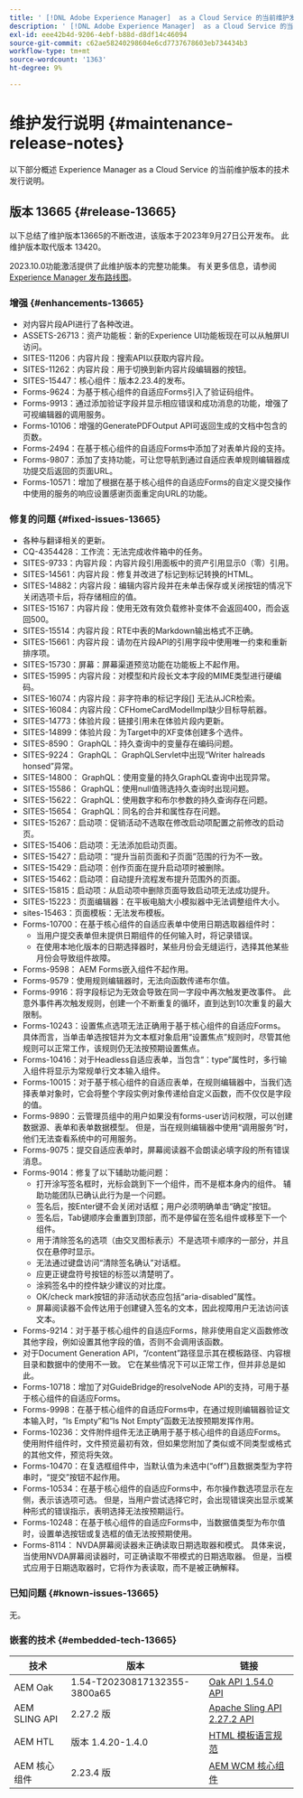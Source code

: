 ```yaml
---
title: ' [!DNL Adobe Experience Manager]  as a Cloud Service 的当前维护发行说明。'
description: ' [!DNL Adobe Experience Manager]  as a Cloud Service 的当前维护发行说明。'
exl-id: eee42b4d-9206-4ebf-b88d-d8df14c46094
source-git-commit: c62ae58240298604e6cd7737678603eb734434b3
workflow-type: tm+mt
source-wordcount: '1363'
ht-degree: 9%

---
```


# 维护发行说明 {#maintenance-release-notes}

以下部分概述 Experience Manager as a Cloud Service 的当前维护版本的技术发行说明。

## 版本 13665 {#release-13665}

以下总结了维护版本13665的不断改进，该版本于2023年9月27日公开发布。 此维护版本取代版本 13420。

2023.10.0功能激活提供了此维护版本的完整功能集。 有关更多信息，请参阅[ Experience Manager 发布路线图](https://experienceleague.adobe.com/docs/experience-manager-release-information/aem-release-updates/update-releases-roadmap.html)。

### 增强 {#enhancements-13665}

* 对内容片段API进行了各种改进。
* ASSETS-26713：资产功能板：新的Experience UI功能板现在可以从触屏UI访问。
* SITES-11206：内容片段：搜索API以获取内容片段。
* SITES-11262：内容片段：用于切换到新内容片段编辑器的按钮。
* SITES-15447：核心组件：版本2.23.4的发布。
* Forms-9624：为基于核心组件的自适应Forms引入了验证码组件。
* Forms-9913：通过添加验证字段并显示相应错误和成功消息的功能，增强了可视编辑器的调用服务。
* Forms-10106：增强的GeneratePDFOutput API可返回生成的文档中包含的页数。
* Forms-2494：在基于核心组件的自适应Forms中添加了对表单片段的支持。
* Forms-9807：添加了支持功能，可让您导航到通过自适应表单规则编辑器成功提交后返回的页面URL。
* Forms-10571：增加了根据在基于核心组件的自适应Forms的自定义提交操作中使用的服务的响应设置感谢页面重定向URL的功能。

### 修复的问题 {#fixed-issues-13665}

* 各种与翻译相关的更新。
* CQ-4354428：工作流：无法完成收件箱中的任务。
* SITES-9733：内容片段：内容片段引用面板中的资产引用显示0（零）引用。
* SITES-14561：内容片段：修复并改进了标记到标记转换的HTML。
* SITES-14882：内容片段：编辑内容片段并在未单击保存或关闭按钮的情况下关闭选项卡后，将存储相应的值。
* SITES-15167：内容片段：使用无效有效负载修补变体不会返回400，而会返回500。
* SITES-15514：内容片段：RTE中表的Markdown输出格式不正确。
* SITES-15661：内容片段：请勿在片段API的引用字段中使用唯一约束和重新排序项。
* SITES-15730：屏幕：屏幕渠道预览功能在功能板上不起作用。
* SITES-15995：内容片段：对模型和片段长文本字段的MIME类型进行硬编码。
* SITES-16074：内容片段：非字符串的标记字段[] 无法从JCR检索。
* SITES-16084：内容片段：CFHomeCardModelImpl缺少目标导航器。
* SITES-14773：体验片段：链接引用未在体验片段内更新。
* SITES-14899：体验片段：为Target中的XF变体创建多个选件。
* SITES-8590： GraphQL：持久查询中的变量存在编码问题。
* SITES-9224： GraphQL： GraphQLServlet中出现“Writer halreads honsed”异常。
* SITES-14800： GraphQL：使用变量的持久GraphQL查询中出现异常。
* SITES-15586： GraphQL：使用null值筛选持久查询时出现问题。
* SITES-15622： GraphQL：使用数字和布尔参数的持久查询存在问题。
* SITES-15654： GraphQL：同名的合并和属性存在问题。
* SITES-15267：启动项：促销活动不选取在修改启动项配置之前修改的启动页。
* SITES-15406：启动项：无法添加启动页面。
* SITES-15427：启动项：“提升当前页面和子页面”范围的行为不一致。
* SITES-15429：启动项：创作页面在提升启动项时被删除。
* SITES-15462：启动项：自动提升流程发布提升范围外的页面。
* SITES-15815：启动项：从启动项中删除页面导致启动项无法成功提升。
* SITES-15223：页面编辑器：在平板电脑大小模拟器中无法调整组件大小。
* sites-15463：页面模板：无法发布模板。
* Forms-10700：在基于核心组件的自适应表单中使用日期选取器组件时：
   * 当用户提交表单但未提供日期组件的任何输入时，将记录错误。
   * 在使用本地化版本的日期选择器时，某些月份会无缝运行，选择其他某些月份会导致组件故障。
* Forms-9598： AEM Forms嵌入组件不起作用。
* Forms-9579：使用规则编辑器时，无法向函数传递布尔值。
* Forms-9916：将字段标记为无效会导致在同一字段中再次触发更改事件。 此意外事件再次触发规则，创建一个不断重复的循环，直到达到10次重复的最大限制。
* Forms-10243：设置焦点选项无法正确用于基于核心组件的自适应Forms。 具体而言，当单击单选按钮并为文本框对象启用“设置焦点”规则时，尽管其他规则可以正常工作，该规则仍无法按预期设置焦点。
* Forms-10416：对于Headless自适应表单，当包含“：type”属性时，多行输入组件将显示为常规单行文本输入组件。
* Forms-10015：对于基于核心组件的自适应表单，在规则编辑器中，当我们选择表单对象时，它会将整个字段实例对象传递给自定义函数，而不仅仅是字段的值。
* Forms-9890：云管理员组中的用户如果没有forms-user访问权限，可以创建数据源、表单和表单数据模型。 但是，当在规则编辑器中使用“调用服务”时，他们无法查看系统中的可用服务。
* Forms-9075：提交自适应表单时，屏幕阅读器不会朗读必填字段的所有错误消息。
* Forms-9014：修复了以下辅助功能问题：
   * 打开涂写签名框时，光标会跳到下一个组件，而不是框本身内的组件。 辅助功能团队已确认此行为是一个问题。
   * 签名后，按Enter键不会关闭对话框；用户必须明确单击“确定”按钮。
   * 签名后，Tab键顺序会重置到顶部，而不是停留在签名组件或移至下一个组件。
   * 用于清除签名的选项（由交叉图标表示）不是选项卡顺序的一部分，并且仅在悬停时显示。
   * 无法通过键盘访问“清除签名确认”对话框。
   * 应更正键盘符号按钮的标签以清楚明了。
   * 涂鸦签名中的控件缺少建议的对比度。
   * OK/check mark按钮的非活动状态应包括“aria-disabled”属性。
   * 屏幕阅读器不会传达用于创建键入签名的文本，因此视障用户无法访问该文本。
* Forms-9214：对于基于核心组件的自适应Forms，除非使用自定义函数修改其他字段，例如设置其他字段的值，否则不会调用该函数。
* 对于Document Generation API，“/content”路径显示其在模板路径、内容根目录和数据中的使用不一致。 它在某些情况下可以正常工作，但并非总是如此。
* Forms-10718：增加了对GuideBridge的resolveNode API的支持，可用于基于核心组件的自适应Forms。
* Forms-9998：在基于核心组件的自适应Forms中，在通过规则编辑器验证文本输入时，“Is Empty”和“Is Not Empty”函数无法按预期发挥作用。
* Forms-10236：文件附件组件无法正确用于基于核心组件的自适应Forms。 使用附件组件时，文件预览最初有效，但如果您附加了类似或不同类型或格式的其他文件，预览将失效。
* Forms-10470：在复选框组件中，当默认值为未选中(“off”)且数据类型为字符串时，“提交”按钮不起作用。
* Forms-10534：在基于核心组件的自适应Forms中，布尔操作数选项显示在左侧，表示该选项可选。 但是，当用户尝试选择它时，会出现错误突出显示或某种形式的错误指示，表明选择无法按预期运行。
* Forms-10248：在基于核心组件的自适应Forms中，当数据值类型为布尔值时，设置单选按钮或复选框的值无法按预期使用。
* Forms-8114： NVDA屏幕阅读器未正确读取日期选取器和模式。 具体来说，当使用NVDA屏幕阅读器时，可正确读取不带模式的日期选取器。 但是，当模式应用于日期选取器时，它将作为表读取，而不是被正确解释。

### 已知问题 {#known-issues-13665}

无。

### 嵌套的技术 {#embedded-tech-13665}

| 技术 | 版本 | 链接 |
|---|---|---|
| AEM Oak | 1.54-T20230817132355-3800a65 | [Oak API 1.54.0 API](https://www.javadoc.io/doc/org.apache.jackrabbit/oak-api/1.54.0/index.html) |
| AEM SLING API | 2.27.2 版 | [Apache Sling API 2.27.2 API](https://www.javadoc.io/doc/org.apache.sling/org.apache.sling.api/latest/index.html) |
| AEM HTL | 版本 1.4.20-1.4.0 | [HTML 模板语言规范](https://github.com/adobe/htl-spec) |
| AEM 核心组件 | 2.23.4 版 | [AEM WCM 核心组件](https://github.com/adobe/aem-core-wcm-components) |
